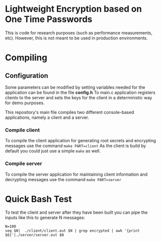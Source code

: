 # Lightweight Encryption based on One Time Passwords

This is code for research purposes (such as performance measurements, etc). However, this is not meant to be used in production environments.

# Compiling

## Configuration
Some parameters can be modified by setting variables needed for the application can be found in the file **config.h**
To main.c application registers clients to the server and sets the keys for the client in a deterministic way for demo purposes.

This repository's main file compiles two different console-based applications, namely a client and a server.

### Compile client
To compile the client application for generating root secrets and encrypting messages use the command
`make PART=client`
As the client is build by default you could just use a simple `make` as well.

### Compile server
To compile the server application for maintaining client information and decrypting messages use the command
`make PART=server`

# Quick Bash Test

To test the client and server after they have been built you can pipe the inputs like this to generate N messages:
```
N=100
seq $N|  ./client/client.out $N | grep encrypted | awk '{print $6}'|./server/server.out $N
```
